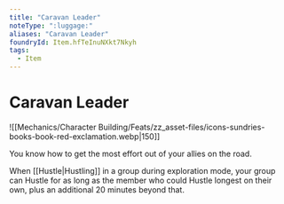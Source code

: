 ```yaml
---
title: "Caravan Leader"
noteType: ":luggage:"
aliases: "Caravan Leader"
foundryId: Item.hfTeInuNXkt7Nkyh
tags:
  - Item
---
```


# Caravan Leader
![[Mechanics/Character Building/Feats/zz_asset-files/icons-sundries-books-book-red-exclamation.webp|150]]

You know how to get the most effort out of your allies on the road.

When [[Hustle|Hustling]] in a group during exploration mode, your group can Hustle for as long as the member who could Hustle longest on their own, plus an additional 20 minutes beyond that.
